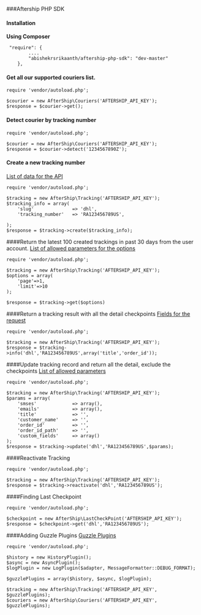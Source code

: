 ###Aftership PHP SDK

#### Installation
**Using Composer**
```
 "require": {
        ....
        "abishekrsrikaanth/aftership-php-sdk": "dev-master"
    },
```

#### Get all our supported couriers list.

```
require 'vendor/autoload.php';

$courier = new AfterShip\Couriers('AFTERSHIP_API_KEY');
$response = $courier->get();
```

#### Detect courier by tracking number

```
require 'vendor/autoload.php';

$courier = new AfterShip\Couriers('AFTERSHIP_API_KEY');
$response = $courier->detect('1234567890Z');
```

#### Create a new tracking number
[List of data for the API](https://www.aftership.com/docs/api/3.0/tracking/post-trackings#request)
```
require 'vendor/autoload.php';

$tracking = new AfterShip\Tracking('AFTERSHIP_API_KEY');
$tracking_info = array(
    'slug'              => 'dhl',
    'tracking_number'   => 'RA123456789US',

);
$response = $tracking->create($tracking_info);
```


####Return the latest 100 created trackings in past 30 days from the user account.
[List of allowed parameters for the options](https://www.aftership.com/docs/api/3.0/tracking/get-trackings#request)

```
require 'vendor/autoload.php';

$tracking = new AfterShip\Tracking('AFTERSHIP_API_KEY');
$options = array(
    'page'=>1,
    'limit'=>10
);

$response = $tracking->get($options)
```

####Return a tracking result with all the detail checkpoints
[Fields for the request](https://www.aftership.com/docs/api/3.0/tracking/get-trackings-slug-tracking_number#request)

```
require 'vendor/autoload.php';

$tracking = new AfterShip\Tracking('AFTERSHIP_API_KEY');
$response = $tracking->info('dhl','RA123456789US',array('title','order_id'));
```

####Update tracking record and return all the detail, exclude the checkpoints
[List of allowed parameters](https://www.aftership.com/docs/api/3.0/tracking/put-trackings-slug-tracking_number#request)

```
require 'vendor/autoload.php';

$tracking = new AfterShip\Tracking('AFTERSHIP_API_KEY');
$params = array(
    'smses'             => array(),
    'emails'            => array(),
    'title'             => '',
    'customer_name'     => '',
    'order_id'          => '',
    'order_id_path'     => '',
    'custom_fields'     => array()
);
$response = $tracking->update('dhl','RA123456789US',$params);
```

####Reactivate Tracking

```
require 'vendor/autoload.php';

$tracking = new AfterShip\Tracking('AFTERSHIP_API_KEY');
$response = $tracking->reactivate('dhl','RA123456789US');
```

####Finding Last Checkpoint

```
require 'vendor/autoload.php';

$checkpoint = new AfterShip\LastCheckPoint('AFTERSHIP_API_KEY');
$response = $checkpoint->get('dhl','RA123456789US');
```

####Adding Guzzle Plugins
[Guzzle Plugins](http://guzzlephp.org/plugins/plugins-overview.html)

```
require 'vendor/autoload.php';

$history = new HistoryPlugin();
$async = new AsyncPlugin();
$logPlugin = new LogPlugin($adapter, MessageFormatter::DEBUG_FORMAT);

$guzzlePlugins = array($history, $async, $logPlugin);

$tracking = new AfterShip\Tracking('AFTERSHIP_API_KEY', $guzzlePlugins);
$couriers = new AfterShip\Couriers('AFTERSHIP_API_KEY', $guzzlePlugins);
```
